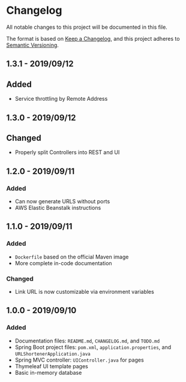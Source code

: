 # Changelog
All notable changes to this project will be documented in this file.

The format is based on [Keep a Changelog](https://keepachangelog.com/en/1.0.0/),
and this project adheres to [Semantic Versioning](https://semver.org/spec/v2.0.0.html).

## 1.3.1 - 2019/09/12
## Added
- Service throttling by Remote Address

## 1.3.0 - 2019/09/12
## Changed
- Properly split Controllers into REST and UI

## 1.2.0 - 2019/09/11
### Added
- Can now generate URLS without ports
- AWS Elastic Beanstalk instructions

## 1.1.0 - 2019/09/11
### Added
- ```Dockerfile``` based on the official Maven image
- More complete in-code documentation

### Changed
- Link URL is now customizable via environment variables

## 1.0.0 - 2019/09/10
### Added
- Documentation files: ```README.md```, ```CHANGELOG.md```, and ```TODO.md```
- Spring Boot project files: ```pom.xml```, ```application.properties```, and ```URLShortenerApplication.java``` 
- Spring MVC controller: ```UIController.java``` for pages
- Thymeleaf UI template pages
- Basic in-memory database